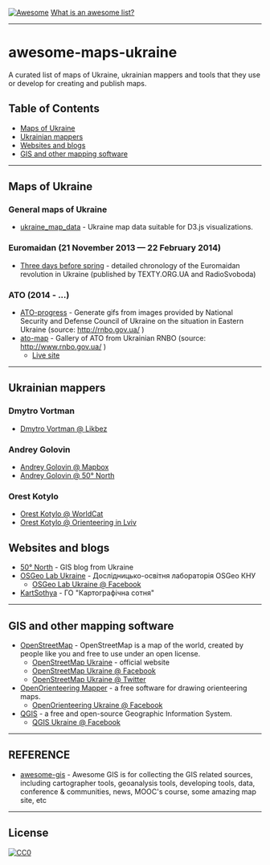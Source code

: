 [![Awesome](https://cdn.rawgit.com/sindresorhus/awesome/d7305f38d29fed78fa85652e3a63e154dd8e8829/media/badge.svg)](https://github.com/sindresorhus/awesome) [What is an awesome list?](https://github.com/sindresorhus/awesome/blob/master/awesome.md)

***

# awesome-maps-ukraine

A curated list of maps of Ukraine, ukrainian mappers and tools that they use or develop for creating and publish maps.

## Table of Contents
- [Maps of Ukraine](#maps-of-ukraine)
- [Ukrainian mappers](#ukrainian-mappers)
- [Websites and blogs](#websites-and-blogs)
- [GIS and other mapping software](#gis-and-other-mapping-software)

***

## Maps of Ukraine

### General maps of Ukraine

* [ukraine_map_data](http://github.com/vsapsai/ukraine_map_data) - Ukraine map data suitable for D3.js visualizations.

### Euromaidan (21 November 2013 — 22 February 2014)

* [Three days before spring](http://github.com/yarynam/maidan_maps) - detailed chronology of the Euromaidan revolution in Ukraine (published by TEXTY.ORG.UA and RadioSvoboda)

### ATO (2014 - ...)

* [ATO-progress](http://github.com/yurikoval/ATO-progress) - Generate gifs from images provided by National Security and Defense Council of Ukraine on the situation in Eastern Ukraine (source: http://rnbo.gov.ua/ )
* [ato-map](https://github.com/xainse/ato-map) - Gallery of ATO from Ukrainian RNBO (source: http://www.rnbo.gov.ua/ )
  * [Live site](http://ato-map.xain.in.ua/)

***

## Ukrainian mappers

### Dmytro Vortman

* [Dmytro Vortman @ Likbez](http://likbez.org.ua/ua/author/vortman)

### Andrey Golovin

* [Andrey Golovin @ Mapbox](http://www.mapbox.com/about/team/andrey-golovin/)
* [Andrey Golovin @ 50° North](http://www.50northspatial.org/andrey-golovin-becoming-legendary-mapper/)

### Orest Kotylo

* [Orest Kotylo @ WorldCat](http://www.worldcat.org/identities/viaf-305501675/)
* [Orest Kotylo @ Orienteering in Lviv](http://orient.lviv.ua/cart1.php)

## Websites and blogs

* [50° North](http://50northspatial.org) - GIS blog from Ukraine
* [OSGeo Lab Ukraine](http://lab.osgeo.org.ua) - Дослідницько-освітня лабораторія OSGeo КНУ
  * [OSGeo Lab Ukraine @ Facebook](http://facebook.com/lab.osgeo.ua/)
* [KartSothya](http://kartsotnya.com.ua) - ГО "Картографічна сотня"

***

## GIS and other mapping software

* [OpenStreetMap](http://openstreetmap.org) - OpenStreetMap is a map of the world, created by people like you and free to use under an open license.
  * [OpenStreetMap Ukraine](http://openstreetmap.org.ua) - official website
  * [OpenStreetMap Ukraine @ Facebook](http://facebook.com/openstreetmapua)
  * [OpenStreetMap Ukraine @ Twitter](https://twitter.com/osm_ua)
* [OpenOrienteering Mapper](http://openorienteering.org/apps/mapper) - a free software for drawing orienteering maps.
  * [OpenOrienteering Ukraine @ Facebook](http://facebook.com/OpenOrienteeringUkraine)
* [QGIS](http://qgis.org) - a free and open-source Geographic Information System.
  * [QGIS Ukraine @ Facebook](http://facebook.com/QGIS.UA)

***

## REFERENCE

* [awesome-gis](https://github.com/sshuair/awesome-gis) - Awesome GIS is for collecting the GIS related sources, including cartographer tools, geoanalysis tools, developing tools, data, conference & communities, news, MOOC's course, some amazing map site, etc

***

## License
[![CC0](http://mirrors.creativecommons.org/presskit/buttons/88x31/svg/cc-zero.svg)](https://creativecommons.org/publicdomain/zero/1.0/)
